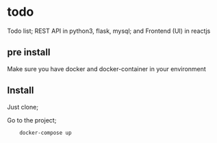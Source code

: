 # todo
Todo list; REST API in python3, flask, mysql; and Frontend (UI) in reactjs

## pre install
Make sure you have docker and docker-container in your environment

## Install
Just clone;

Go to the project;


```bash
    docker-compose up
```
